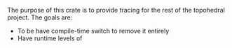 The purpose of this crate is to provide tracing for the rest of the topohedral project.
The goals are:
- To be have compile-time switch to remove it entirely 
- Have runtime levels of 